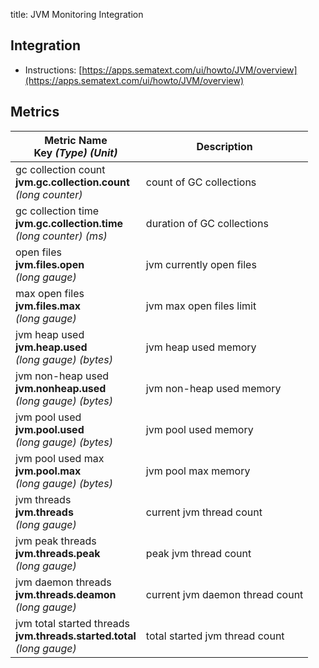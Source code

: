 title: JVM Monitoring Integration

## Integration

- Instructions: [https://apps.sematext.com/ui/howto/JVM/overview](https://apps.sematext.com/ui/howto/JVM/overview)

## Metrics

Metric Name<br> Key *(Type)* *(Unit)*                                          |  Description
-------------------------------------------------------------------------------|---------------------------------
gc collection count<br>**jvm.gc.collection.count** <br>*(long counter)*        |  count of GC collections
gc collection time<br>**jvm.gc.collection.time** <br>*(long counter)* *(ms)*   |  duration of GC collections
open files<br>**jvm.files.open** <br>*(long gauge)*                            |  jvm currently open files
max open files<br>**jvm.files.max** <br>*(long gauge)*                         |  jvm max open files limit
jvm heap used<br>**jvm.heap.used** <br>*(long gauge)* *(bytes)*                |  jvm heap used memory
jvm non-heap used<br>**jvm.nonheap.used** <br>*(long gauge)* *(bytes)*         |  jvm non-heap used memory
jvm pool used<br>**jvm.pool.used** <br>*(long gauge)* *(bytes)*                |  jvm pool used memory
jvm pool used max<br>**jvm.pool.max** <br>*(long gauge)* *(bytes)*             |  jvm pool max memory
jvm threads<br>**jvm.threads** <br>*(long gauge)*                              |  current jvm thread count
jvm peak threads<br>**jvm.threads.peak** <br>*(long gauge)*                    |  peak jvm thread count
jvm daemon threads<br>**jvm.threads.deamon** <br>*(long gauge)*                |  current jvm daemon thread count
jvm total started threads<br>**jvm.threads.started.total** <br>*(long gauge)*  |  total started jvm thread count